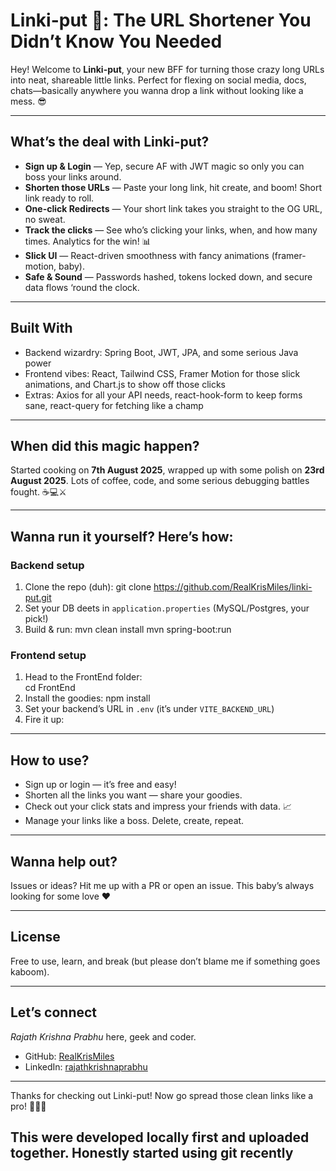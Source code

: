 # Linki-put 🚀: The URL Shortener You Didn’t Know You Needed

Hey! Welcome to **Linki-put**, your new BFF for turning those crazy long URLs into neat, shareable little links. Perfect for flexing on social media, docs, chats—basically anywhere you wanna drop a link without looking like a mess. 😎

---

## What’s the deal with Linki-put?

- **Sign up & Login** — Yep, secure AF with JWT magic so only you can boss your links around.  
- **Shorten those URLs** — Paste your long link, hit create, and boom! Short link ready to roll.  
- **One-click Redirects** — Your short link takes you straight to the OG URL, no sweat.  
- **Track the clicks** — See who’s clicking your links, when, and how many times. Analytics for the win! 📊  
- **Slick UI** — React-driven smoothness with fancy animations (framer-motion, baby).  
- **Safe & Sound** — Passwords hashed, tokens locked down, and secure data flows ‘round the clock.

---

## Built With

- Backend wizardry: Spring Boot, JWT, JPA, and some serious Java power  
- Frontend vibes: React, Tailwind CSS, Framer Motion for those slick animations, and Chart.js to show off those clicks  
- Extras: Axios for all your API needs, react-hook-form to keep forms sane, react-query for fetching like a champ

---

## When did this magic happen?

Started cooking on **7th August 2025**, wrapped up with some polish on **23rd August 2025**. Lots of coffee, code, and some serious debugging battles fought. ☕💻⚔️

---

## Wanna run it yourself? Here’s how:

### Backend setup

1. Clone the repo (duh):
   git clone https://github.com/RealKrisMiles/linki-put.git
2. Set your DB deets in `application.properties` (MySQL/Postgres, your pick!)  
3. Build & run:
     mvn clean install
     mvn spring-boot:run


### Frontend setup

1. Head to the FrontEnd folder:  
  cd FrontEnd
2. Install the goodies:
   npm install
3. Set your backend’s URL in `.env` (it’s under `VITE_BACKEND_URL`)  
4. Fire it up:  

---

## How to use?

- Sign up or login — it’s free and easy!  
- Shorten all the links you want — share your goodies.  
- Check out your click stats and impress your friends with data. 📈  
- Manage your links like a boss. Delete, create, repeat.

---

## Wanna help out?

Issues or ideas? Hit me up with a PR or open an issue. This baby’s always looking for some love ❤️

---

## License

Free to use, learn, and break (but please don’t blame me if something goes kaboom).

---

## Let’s connect

*Rajath Krishna Prabhu* here, geek and coder.  
- GitHub: [RealKrisMiles](https://github.com/RealKrisMiles)  
- LinkedIn: [rajathkrishnaprabhu](https://www.linkedin.com/in/rajathkrishnaprabhu/)

---

Thanks for checking out Linki-put! Now go spread those clean links like a pro! 🎉🚀🌐

## This were developed locally first and uploaded together. Honestly started using git recently
